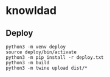 # knowldad

## Deploy

```
python3 -m venv deploy
source deploy/bin/activate
python3 -m pip install -r deploy.txt
python3 -m build
python3 -m twine upload dist/*
```
